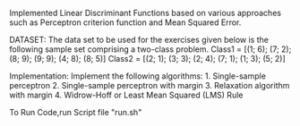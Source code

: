 Implemented Linear Discriminant Functions based on various approaches such as Perceptron criterion function and Mean Squared Error.


DATASET:
	The data set to be used for the exercises given below is the following sample set comprising a two-class problem.
	Class1 = [(1; 6); (7; 2); (8; 9); (9; 9); (4; 8); (8; 5)]
	Class2 = [(2; 1); (3; 3); (2; 4); (7; 1); (1; 3); (5; 2)]

Implementation:
	Implement the following algorithms:
		1. Single-sample perceptron
		2. Single-sample perceptron with margin
		3. Relaxation algorithm with margin
		4. Widrow-Hoff or Least Mean Squared (LMS) Rule
		

To Run Code,run Script file "run.sh"	
